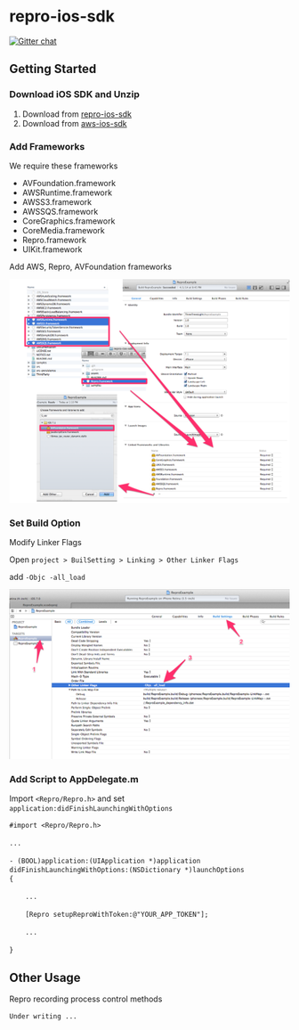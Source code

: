 repro-ios-sdk
=============

[![Gitter chat](https://badges.gitter.im/reproio/repro-ios-sdk.png)](https://gitter.im/reproio/repro-ios-sdk)

Getting Started
---------------

### Download iOS SDK and Unzip

1. Download from [repro-ios-sdk](https://github.com/reproio/repro-ios-sdk/archive/master.zip)
1. Download from [aws-ios-sdk](http://sdk-for-ios.amazonwebservices.com/latest/aws-ios-sdk.zip)

### Add Frameworks

We require these frameworks

* AVFoundation.framework
* AWSRuntime.framework
* AWSS3.framework
* AWSSQS.framework
* CoreGraphics.framework
* CoreMedia.framework
* Repro.framework
* UIKit.framework

Add AWS, Repro, AVFoundation frameworks

![Add Frameworks](assets/frameworks.png)


### Set Build Option

Modify Linker Flags

Open `project > BuilSetting > Linking > Other Linker Flags`

add `-Objc -all_load`

![linker flags](assets/linker_flag.png)


### Add Script to AppDelegate.m

Import `<Repro/Repro.h>` and set `application:didFinishLaunchingWithOptions`


```
#import <Repro/Repro.h>

...

- (BOOL)application:(UIApplication *)application didFinishLaunchingWithOptions:(NSDictionary *)launchOptions
{

    ...

    [Repro setupReproWithToken:@"YOUR_APP_TOKEN"];

    ...

}
```

Other Usage
-----------

Repro recording process control methods

```
Under writing ...
```
